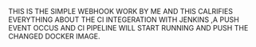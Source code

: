 THIS IS THE SIMPLE WEBHOOK WORK BY ME AND THIS CALRIFIES EVERYTHING ABOUT THE CI INTEGERATION WITH JENKINS ,A PUSH EVENT OCCUS AND CI PIPELINE WILL START RUNNING AND PUSH THE CHANGED DOCKER IMAGE.
